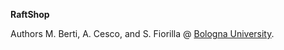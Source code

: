 **RaftShop**

Authors
<a rel="author"> M. Berti</a>, <a rel="author">A. Cesco</a>, and <a rel="author"> S. Fiorilla</a>
@
[Bologna University](http://www.unibo.it/en/homepage).
